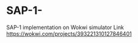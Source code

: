 # SAP-1-
SAP-1 implementation on Wokwi simulator 
Link
https://wokwi.com/projects/393221310127846401
